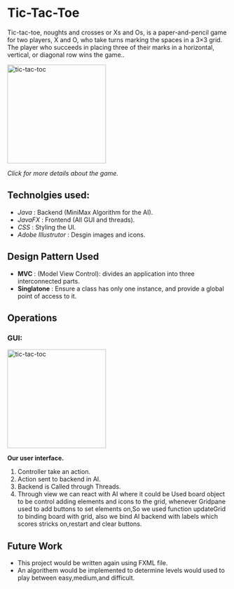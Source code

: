# Tic-Tac-Toe
 Tic-tac-toe, noughts and crosses or Xs and Os, is a paper-and-pencil game for two players, X and O, who take turns marking the spaces in a 3×3 grid. The player who succeeds in placing three of their marks in a horizontal, vertical, or diagonal row wins the game..

<a href="https://appynation.helpshift.com/a/puzzle-page/?s=puzzle-instructions&f=os-and-xs">
  <img src="https://papergames.io/images/tic-tac-toe/thumbnail.png" alt="tic-tac-toc" style="width:225px;border:0;">
</a>


*Click for more details about the game.*

## Technolgies used:
  - *Java* : Backend (MiniMax Algorithm for the AI).
  - *JavaFX* : Frontend (All GUI and threads).
  - *CSS* : Styling the UI.
  - *Adobe Illustrutor* : Desgin images and icons.
 
## Design Pattern Used

  - **MVC** : (Model View Control): divides an application into three interconnected parts.
  - **Singlatone** : Ensure a class has only one instance, and provide a global point of access to it.

## Operations 
### GUI:


<img src="https://i.imgur.com/ZBz2LwN.png" alt="tic-tac-toc" style="width:225px;border:0;">

**Our user interface.**
   1. Controller take an action.
   2. Action sent to backend in AI.
   3. Backend is Called through Threads.
   4. Through view we can react with AI where it could be 
   Used board object to be control adding elements and icons  to the grid,
   whenever Gridpane used to add buttons to set elements on,So we used 
   function updateGrid to binding board with grid,
    also we bind AI backend with labels which scores stricks on,restart and clear buttons.


##  Future Work
- This project would be written again using FXML file.
- An algorithem would be implemented to determine levels would used to play between easy,medium,and difficult.
